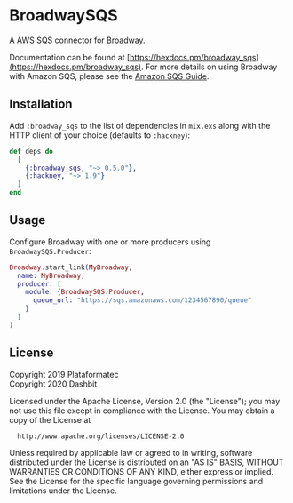 # BroadwaySQS

A AWS SQS connector for [Broadway](https://github.com/dashbitco/broadway).

Documentation can be found at [https://hexdocs.pm/broadway_sqs](https://hexdocs.pm/broadway_sqs).
For more details on using Broadway with Amazon SQS, please see the
[Amazon SQS Guide](https://hexdocs.pm/broadway/amazon-sqs.html).

## Installation

Add `:broadway_sqs` to the list of dependencies in `mix.exs` along with the HTTP
client of your choice (defaults to `:hackney`):

```elixir
def deps do
  [
    {:broadway_sqs, "~> 0.5.0"},
    {:hackney, "~> 1.9"}
  ]
end
```

## Usage

Configure Broadway with one or more producers using `BroadwaySQS.Producer`:

```elixir
Broadway.start_link(MyBroadway,
  name: MyBroadway,
  producer: [
    module: {BroadwaySQS.Producer,
      queue_url: "https://sqs.amazonaws.com/1234567890/queue"
    }
  ]
)
```

## License

Copyright 2019 Plataformatec\
Copyright 2020 Dashbit

  Licensed under the Apache License, Version 2.0 (the "License");
  you may not use this file except in compliance with the License.
  You may obtain a copy of the License at

      http://www.apache.org/licenses/LICENSE-2.0

  Unless required by applicable law or agreed to in writing, software
  distributed under the License is distributed on an "AS IS" BASIS,
  WITHOUT WARRANTIES OR CONDITIONS OF ANY KIND, either express or implied.
  See the License for the specific language governing permissions and
  limitations under the License.
